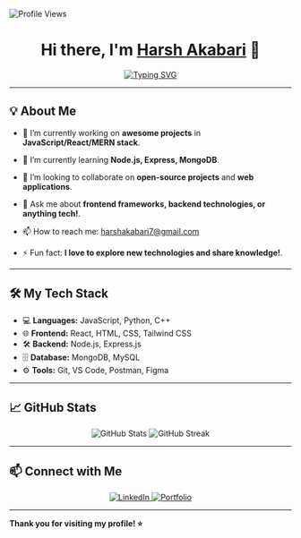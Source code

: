 <!-- Profile Views Counter -->
![Profile Views](https://komarev.com/ghpvc/?username=Harshakabari&label=Profile%20views&color=0e75b6&style=flat)

<h1 align="center">Hi there, I'm <a href="https://harshakabari5.vercel.app" target="_blank">Harsh Akabari</a> 👋</h1>

<p align="center">
  <a href="https://github.com/Harshakabari">
    <img src="https://readme-typing-svg.demolab.com?font=Fira+Code&weight=500&size=25&pause=1000&color=36BCF7&center=true&vCenter=true&width=435&lines=Full-Stack+Developer;Open+Source+Enthusiast;Lifelong+Learner" alt="Typing SVG" />
  </a>
</p>

---

## 💡 About Me
- 🔭 I’m currently working on **awesome projects** in **JavaScript/React/MERN stack**.
- 🌱 I’m currently learning **Node.js, Express, MongoDB**.
- 👯 I’m looking to collaborate on **open-source projects** and **web applications**.
- 💬 Ask me about **frontend frameworks, backend technologies, or anything tech!**.
- 📫 How to reach me: [harshakabari7@gmail.com](mailto:harshakabari7@gmail.com)

- ⚡ Fun fact: **I love to explore new technologies and share knowledge!**.

---

## 🛠️ My Tech Stack
- 💻 **Languages:** JavaScript, Python, C++
- 🌐 **Frontend:** React, HTML, CSS, Tailwind CSS
- 🛠️ **Backend:** Node.js, Express.js
- 🗄️ **Database:** MongoDB, MySQL
- ⚙️ **Tools:** Git, VS Code, Postman, Figma

---

## 📈 GitHub Stats

<p align="center">
  <img src="https://github-readme-stats.vercel.app/api?username=Harshakabari&show_icons=true&theme=radical" alt="GitHub Stats" />
  <img src="https://github-readme-streak-stats.herokuapp.com/?user=Harshakabari&theme=radical" alt="GitHub Streak" />
</p>

---

## 📫 Connect with Me

<p align="center">
  <a href="https://www.linkedin.com/in/harshakabari" target="_blank">
    <img src="https://img.shields.io/badge/LinkedIn-%230077B5.svg?&style=for-the-badge&logo=linkedin&logoColor=white" alt="LinkedIn" />
  </a>
<!--   <a href="https://twitter.com/yourusername" target="_blank">
    <img src="https://img.shields.io/badge/Twitter-%231DA1F2.svg?&style=for-the-badge&logo=twitter&logoColor=white" alt="Twitter" />
  </a> -->
  <a href="https://harshakabari5.vercel.app/" target="_blank">
    <img src="https://img.shields.io/badge/Portfolio-%23FF5722.svg?&style=for-the-badge&logo=web&logoColor=white" alt="Portfolio" />
  </a>
</p>

---

**Thank you for visiting my profile! ⭐**

